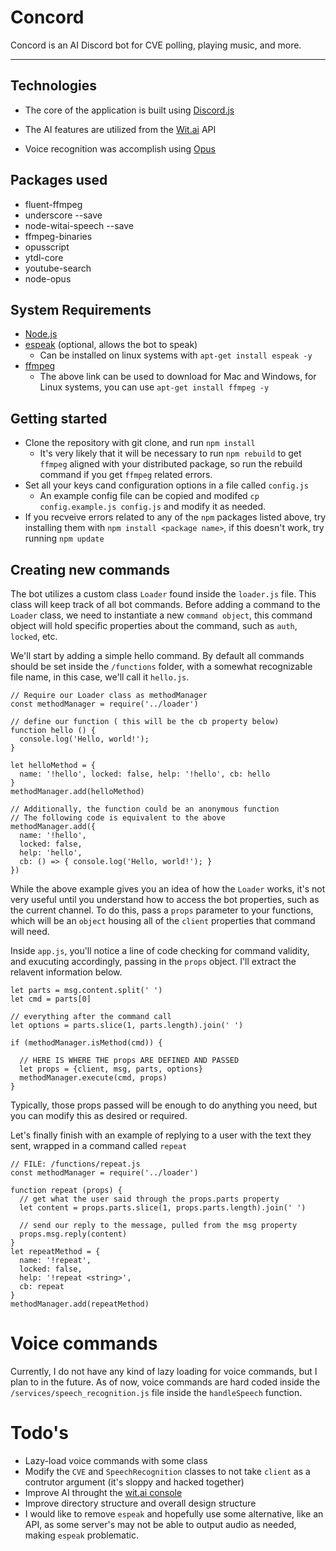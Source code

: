 # Concord
Concord is an AI Discord bot for CVE polling, playing music, and more.

---

## Technologies
- The core of the application is built using [Discord.js](https://discord.js.org)

- The AI features are utilized from the
[Wit.ai](https://wit.ai/) API

- Voice recognition was accomplish using [Opus](https://github.com/Rantanen/node-opus)

## Packages used
- fluent-ffmpeg
- underscore --save
- node-witai-speech --save
- ffmpeg-binaries
- opusscript
- ytdl-core
- youtube-search
- node-opus

## System Requirements
- [Node.js](https://nodejs.org/en/)
- [espeak](http://espeak.sourceforge.net/) (optional, allows the bot to speak)
  - Can be installed on linux systems with `apt-get install espeak -y`
- [ffmpeg](https://www.ffmpeg.org/download.html)
  - The above link can be used to download for Mac and Windows, for Linux systems, you can use `apt-get install ffmpeg -y`

## Getting started
- Clone the repository with git clone, and run `npm install`
  - It's very likely that it will be necessary to run `npm rebuild` to get `ffmpeg` aligned with your distributed package, so run the rebuild command if you get `ffmpeg` related errors.
- Set all your keys cand configuration options in a file called `config.js`
  - An example config file can be copied and modifed `cp config.example.js config.js` and modify it as needed.
- If you recveive errors related to any of the `npm` packages listed above, try installing them with `npm install <package name>`, if this doesn't work, try running `npm update`

## Creating new commands
The bot utilizes a custom class `Loader` found inside the `loader.js` file. This class will keep track of all bot commands. Before adding a command to the `Loader` class, we need to instantiate a new `command object`, this command object will hold specific properties about the command, such as `auth`, `locked`, etc.

We'll start by adding a simple hello command. By default all commands should be set inside the `/functions` folder, with a somewhat recognizable file name, in this case, we'll call it `hello.js`.

    // Require our Loader class as methodManager
    const methodManager = require('../loader')

    // define our function ( this will be the cb property below)
    function hello () {
      console.log('Hello, world!');
    }

    let helloMethod = {
      name: '!hello', locked: false, help: '!hello', cb: hello
    }
    methodManager.add(helloMethod)

    // Additionally, the function could be an anonymous function
    // The following code is equivalent to the above
    methodManager.add({
      name: '!hello',
      locked: false,
      help: 'hello',
      cb: () => { console.log('Hello, world!'); }
    })

While the above example gives you an idea of how the `Loader` works, it's not very useful until you understand how to access the bot properties, such as the current channel. To do this, pass a `props` parameter to your functions, which will be an `object` housing all of the `client` properties that command will need.

Inside `app.js`, you'll notice a line of code checking for command validity, and exucuting accordingly, passing in the `props` object. I'll extract the relavent information below.

    let parts = msg.content.split(' ')
    let cmd = parts[0]

    // everything after the command call
    let options = parts.slice(1, parts.length).join(' ')

    if (methodManager.isMethod(cmd)) {

      // HERE IS WHERE THE props ARE DEFINED AND PASSED
      let props = {client, msg, parts, options}
      methodManager.execute(cmd, props)
    }
Typically, those props passed will be enough to do anything you need, but you can modify this as desired or required.

Let's finally finish with an example of replying to a user with the text they sent, wrapped in a command called `repeat`

    // FILE: /functions/repeat.js
    const methodManager = require('../loader')

    function repeat (props) {
      // get what the user said through the props.parts property
      let content = props.parts.slice(1, props.parts.length).join(' ')

      // send our reply to the message, pulled from the msg property
      props.msg.reply(content)
    }
    let repeatMethod = {
      name: '!repeat',
      locked: false,
      help: '!repeat <string>',
      cb: repeat
    }
    methodManager.add(repeatMethod)

# Voice commands

Currently, I do not have any kind of lazy loading for voice commands, but I plan to in the future. As of now, voice commands are hard coded inside the `/services/speech_recognition.js` file inside the `handleSpeech` function.

# Todo's
  - Lazy-load voice commands with some class
  - Modify the `CVE` and `SpeechRecognition` classes to not take `client` as a contrutor argument (it's sloppy and hacked together)
  - Improve AI throught the [wit.ai console](https://wit.ai/home)
  - Improve directory structure and overall design structure
  - I would like to remove `espeak` and hopefully use some alternative, like an API, as some server's may not be able to output audio as needed, making `espeak` problematic.
